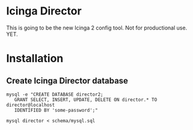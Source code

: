 Icinga Director
===============

This is going to be the new Icinga 2 config tool. Not for productional use. YET.

Installation
============

Create Icinga Director database
-------------------------------

    mysql -e "CREATE DATABASE director2;
       GRANT SELECT, INSERT, UPDATE, DELETE ON director.* TO director@localhost
       IDENTIFIED BY 'some-password';"

    mysql director < schema/mysql.sql



